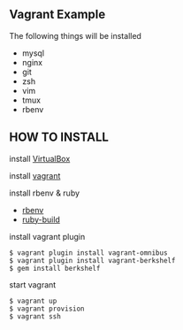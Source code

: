 ## Vagrant Example

The following things will be installed
- mysql
- nginx
- git
- zsh
- vim
- tmux
- rbenv

## HOW TO INSTALL

install [VirtualBox](https://www.virtualbox.org/)


install [vagrant](http://www.vagrantup.com/)


install rbenv & ruby


- [rbenv](https://github.com/sstephenson/rbenv)
- [ruby-build](https://github.com/sstephenson/ruby-build)

install vagrant plugin


```
$ vagrant plugin install vagrant-omnibus
$ vagrant plugin install vagrant-berkshelf
$ gem install berkshelf
```

start vagrant


```
$ vagrant up
$ vagrant provision
$ vagrant ssh
```
